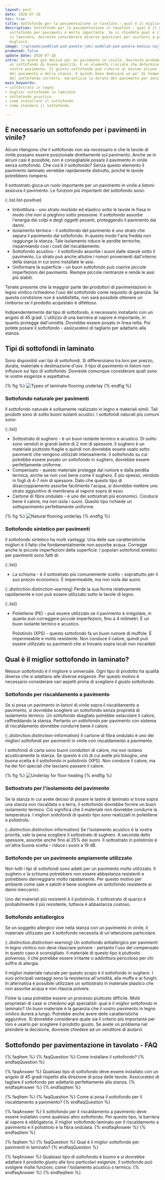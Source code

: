 ```yaml
---
layout: post
date: 2020-07-18
toc: true
title: Sottofondo per la pavimentazione in tavolato - qual è il migliore?
description: Sottofondo per la pavimentazione in tavolato - qual è il migliore? Il
  sottofondo per pavimenti è molto importante. Se vi chiedete qual è il miglior sottofondo
  in laminato, dovreste considerare diverse questioni per aiutarvi a prendere la decisione
  migliore.
image: "/uploads/podklad-pod-panele-jaki-podklad-pod-panele-bedzie-najlepszy.jpg"
promoted: false
update_date: 2020-07-18
intro: Se avete già deciso per un pavimento in vinile, dovreste probabilmente scegliere
  un sottofondo di buona qualità. È un elemento cruciale che determina la durata del
  vostro pavimento. Il giusto sottofondo può ridurre al minimo alcune imperfezioni
  del pavimento e della stanza. È quindi bene dedicare un po' di tempo alla scelta
  del sottofondo corretto. Garantisce la durata del pavimento per anni.
main_keywords:
- sottostrato in legno
- miglior sottofondo in laminato
- sottofondo acustico
- come installare il sottofondo
- come stendere il sottofondo

---
```

## È necessario un sottofondo per i pavimenti in vinile?

Alcuni ritengono che il sottofondo non sia necessario e che le tavole di vinile possano essere posizionate direttamente sul pavimento. Anche se in alcuni casi è possibile, non è consigliabile posare il pavimento in vinile senza sottofondo. Che cos'è il sottofondo? Senza questo elemento il pavimento laminato verrebbe rapidamente distrutto, poiché le tavole potrebbero rompersi.

Il sottostrato gioca un ruolo importante per un pavimento in vinile a listoni: assicura il pavimento. Le funzioni più importanti del sottofondo sono:

{:.list.list-positive}

* Imbottitura - uno strato morbido ed elastico sotto le tavole le fissa in modo che non si pieghino sotto pressione. Il sottofondo assorbe l'energia dei colpi e degli oggetti pesanti, proteggendo il pavimento dai danni.
* Isolamento termico - il sottofondo del pavimento è uno strato che separa il pavimento dal sottofondo. In questo modo l'aria fredda non raggiunge la stanza. Tale isolamento riduce le perdite termiche, risparmiando così i costi del riscaldamento.
* Sottofondo acustico - il sottofondo assorbe i suoni dalle stanze sotto il pavimento. Lo strato può anche attutire i rumori provenienti dall'interno della stanza in cui sono installate le assi.
* Uniformare la superficie - un buon sottofondo può coprire piccole imperfezioni del pavimento. Riempie piccole rientranze e rende le assi più stabili.

Tenete presente che la maggior parte dei produttori di pavimentazioni in legno vinilico richiedono l'uso del sottofondo come requisito di garanzia. Se questa condizione non è soddisfatta, non sarà possibile ottenere un rimborso se il prodotto acquistato è difettoso.

Indipendentemente dal tipo di sottofondo, è necessario installarlo con un angolo di 45 gradi. L'utilizzo di una barriera al vapore è importante, in quanto protegge dall'umidità. Dovrebbe essere posato in linea retta. Poi potete posare il sottofondo - assicuratevi di tagliarlo per adattarlo alla stanza.

## Tipi di sottofondi in laminato

Sono disponibili vari tipi di sottofondi. Si differenziano tra loro per prezzo, durata, materiale e destinazione d'uso. Il tipo di pavimento in listoni non influisce sul tipo di sottofondo. Dovreste comunque considerare quali sono le vostre esigenze e aspettative.

{% fig %}
![Types of laminate flooring underlay](/uploads/podklad-pod-panele-podlogowe-rodzaje.jpg "Types of laminate flooring underlay")
{% endfig %}

### Sottofondo naturale per pavimenti

Il sottofondo naturale è solitamente realizzato in legno e materiali simili. Tali prodotti sono di solito buoni isolanti acustici. I sottofondi naturali più comuni sono:

{:.list}

* Sottostrato di sughero - è un buon isolante termico e acustico. Di solito sono venduti in grandi lastre di 2 mm di spessore. Il sughero è un materiale piuttosto fragile e quindi non dovrebbe essere usato sotto pavimenti che vengono utilizzati intensamente. Il sottofondo su cui potrebbe essere posato un sottofondo in sughero, dovrebbe essere perfettamente uniforme.
* Compensato - questo materiale protegge dal rumore e dalla perdita termica, anche se non così bene come il sughero. È più spesso, venduto in fogli di 4-7 mm di spessore. Dato che questo tipo di disaccoppiamento assorbe facilmente l'acqua, si dovrebbe mettere uno strato aggiuntivo di membrana al vapore sopra di esso.
* Cartone di fibra ondulato - è uno dei sottostrati più economici. Conduce bene il calore, ma non isola i suoni. Questo tipo richiede un sottopavimento perfettamente uniforme.

{% fig %}
![Natural flooring underlay](/uploads/tektura-karbowana-i-papier-falisty.jpg "Natural flooring underlay")
{% endfig %}

### Sottofondo sintetico per pavimenti

Il sottofondo sintetico ha molti vantaggi. Una delle sue caratteristiche migliori è il fatto che fondamentalmente non assorbe acqua. Corregge anche le piccole imperfezioni della superficie. I popolari sottofondi sintetici per pavimenti sono fatti di:

{:.list}

* La schiuma - è il sottostrato più comunemente scelto - soprattutto per il suo prezzo economico. È impermeabile, ma non isola dai suoni.

{:.distinction.distinction-warning}
Perde la sua forma relativamente rapidamente e non può essere utilizzato sotto le tavole di legno.

{:.list}

* Polietilene (PE) - può essere utilizzato se il pavimento è irregolare, in quanto può correggere piccole imperfezioni, fino a 4 milimetri. È un buon isolante termico e acustico.

  Polistirolo (XPS) - questo sottofondo fa un buon rumore di muffole. È impermeabile e molto resistente. Non conduce il calore, quindi può essere utilizzato su pavimenti che si trovano sopra locali non riscaldati.

## Qual è il miglior sottofondo in laminato?

Nessun sottofondo è il migliore o universale. Ogni tipo di prodotto ha qualità diverse che si adattano alle diverse esigenze. Per questo motivo è necessario considerare vari aspetti prima di scegliere il giusto sottofondo.

### Sottofondo per riscaldamento a pavimento

Se si posa un pavimento in listoni di vinile sopra il riscaldamento a pavimento, si dovrebbe scegliere un sottofondo senza proprietà di isolamento termico. Un sottofondo sbagliato potrebbe ostacolare il calore, raffreddando la stanza. Pertanto un sottofondo per pavimento con sistema di riscaldamento dovrebbe condurre bene il calore.

{:.distinction.distinction-information}
Il cartone di fibra ondulato è uno dei migliori sottofondi per pavimenti in vinile con riscaldamento a pavimento.

I sottofondi di carta sono buoni conduttori di calore, ma non isolano acusticamente la stanza. Se questo è ciò di cui avete più bisogno, una buona scelta è il sottofondo in polistirolo (XPS). Non conduce il calore, ma ha dei fori speciali che lasciano passare il calore.

{% fig %}
![Underlay for floor heating](/uploads/podklad-pod-panele-z-tektury-karbowanej.jpg "Underlay for floor heating")
{% endfig %}

### Sottostrato per l'isolamento del pavimento

Se la stanza in cui avete deciso di posare le lastre di laminato si trova sopra una stanza non riscaldata o a terra, il sottofondo dovrebbe fornire un buon isolamento termico. Ciò significa che il materiale non dovrebbe condurre la temperatura. I migliori sottofondi di questo tipo sono realizzati in polietilene e polistirolo.

{:.distinction.distinction-information}
Se l'isolamento acustico è la vostra priorità, vale la pena scegliere il sottostrato di sughero. A seconda dello spessore, assorbe anche fino al 25% dei suoni. Il sottostrato in polistirolo è un'altra buona scelta - riduce i suoni a 19 dB.

### Sottofondo per un pavimento ampiamente utilizzato

Non tutti i tipi di sottofondi sono adatti per un pavimento molto utilizzato. Il sughero o la schiuma potrebbero non essere abbastanza resistenti e potrebbero danneggiarsi molto rapidamente. Per questo motivo per ambienti come sale e salotti è bene scegliere un sottofondo resistente ai danni meccanici.

Uno dei materiali più resistenti è il polistirolo. Il sottostrato di quarzo è probabilmente il più resistente, tuttavia è abbastanza costoso.

### Sottofondo antiallergico

Se un soggetto allergico vive nella stanza con un pavimento in vinile, il materiale utilizzato per il sottofondo necessita di un'attenzione particolare.

{:.distinction.distinction-warning}
Un sottofondo antiallergico per pavimenti in legno vinilico non deve rilasciare polvere - pertanto l'uso del compensato in questo caso è sconsigliato. Il materiale di questo tipo è piuttosto polveroso, il che potrebbe essere irritante o addirittura pericoloso per chi soffre di allergia.

Il miglior materiale naturale per questo scopo è il sottofondo in sughero. I suoi principali vantaggi sono la resistenza all'umidità, alla muffa e ai funghi. In alternativa è possibile utilizzare un sottostrato in materiale plastico che non assorbe acqua e non rilascia polvere.

Finire la casa potrebbe essere un processo piuttosto difficile. Molti proprietari di case si chiedono agli specialisti: qual è il miglior sottofondo in laminato? Un buon materiale è la garanzia che il vostro pavimento in legno vinilico durerà a lungo. Potrebbe anche avere delle caratteristiche aggiuntive. Si dovrebbe considerare quale sia il criterio più importante per loro e usarlo per scegliere il prodotto giusto. Se avete un problema nel prendere la decisione, dovreste chiedere ad un venditore di aiutarvi.

## Sottofondo per pavimentazione in tavolato - FAQ

{% faqItem %}
{% faqQuestion %}
Come installare il sottofondo?
{% endfaqQuestion %}

{% faqAnswer %}
Qualsiasi tipo di sottofondo deve essere installato con un angolo di 45 gradi rispetto alla direzione di posa delle tavole. Assicuratevi di tagliare il sottofondo per adattarlo perfettamente alla stanza.
{% endfaqAnswer %}
{% endfaqItem %}

{% faqItem %}
{% faqQuestion %}
Come si posa il sottofondo per il riscaldamento a pavimento?
{% endfaqQuestion %}

{% faqAnswer %}
Il sottofondo per il riscaldamento a pavimento deve essere installato come qualsiasi altro sottofondo. Per questo tipo, la barriera al vapore è obbligatoria. Il miglior sottofondo laminato per il riscaldamento a pavimento è il polistirolo e la fibra ondulata.
{% endfaqAnswer %}
{% endfaqItem %}

{% faqItem %}
{% faqQuestion %}
Qual è il miglior sottofondo per pavimenti in laminato?
{% endfaqQuestion %}

{% faqAnswer %}
Qualsiasi tipo di sottofondo è buono e si dovrebbe adattare il prodotto giusto alle loro particolari esigenze. Il sottofondo può svolgere molte funzioni, come l'isolamento acustico o termico.
{% endfaqAnswer %}
{% endfaqItem %}